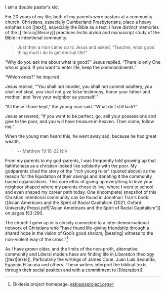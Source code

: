 I am a double pastor's kid.

For 20 years of my life, both of my parents were pastors at a community church. Christians, especially Cumberland Presbyterians, place a heavy emphasis on [[text]], especially the Bible as a text. I have distinct memories of the [[literacy|literary]] practices *lectio divina* and manuscript study of the Bible in intentional community. 

>Just then a man came up to Jesus and asked, “Teacher, what good thing must I do to get eternal life?”
>
“Why do you ask me about what is good?” Jesus replied. “There is only One who is good. If you want to enter life, keep the commandments.”
>
“Which ones?” he inquired.
>
Jesus replied, “‘You shall not murder, you shall not commit adultery, you shall not steal, you shall not give false testimony, honor your father and mother,’ and ‘love your neighbor as yourself.’”
>
“All these I have kept,” the young man said. “What do I still lack?”
>
Jesus answered, “If you want to be perfect, go, sell your possessions and give to the poor, and you will have treasure in heaven. Then come, follow me.”
>
When the young man heard this, he went away sad, because he had great wealth.
>
> -- Matthew 19:16-22 NIV

From my parents to my god-parents, I was frequently told growing up that faithfulness as a christian looked like solidarity with the poor. My godparents cited the story of the "rich young ruler" (quoted above) as the reason for the liquidation of their savings and donating it the community based organizations. This core ethic of giving up everything to love your neighbor shaped where my parents chose to live, where I went to school and even shaped my career path today. One (incomplete) snapshot of this Christian intentional community can be found in Jonathan Tran's book: [[Asian Americans and the Spirit of Racial Capitalism (2021, Oxford University Press).pdf|"Asian Americans and the Spirit of Racial Capitalism"]] on pages 153-290.

The church I grew up in is closely connected to a inter-demoninational network of Christians who "have found life-giving friendship through a shared hope in the vision of God’s good shalom, [bearing] witness to the non-violent way of the cross."[^2] 

As I have grown older, and the limits of the non-profit, alternative community and Liberal models have am finding life in Liberation theology [[text|texts]]. Particularly the writings of James Cone, Juan Luis Secundo, Egancio Ellacuria and others. These writers interpret the biblical texts through their social position and with a commitment to [[liberation]]. 


[^2]: Ekklesia project homepage. [ekklesiaproject.org](https://www.ekklesiaproject.org/)